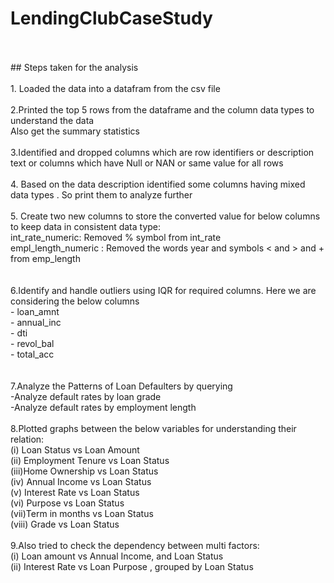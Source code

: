 # LendingClubCaseStudy
<br>
<br>
## Steps taken for the analysis
<br><br>
 1. Loaded the data into a datafram from the csv file
<br><br>
 2.Printed the top 5 rows from the dataframe and the column data types to understand the data<br>
 Also get the summary statistics
 <br><br>
 3.Identified and dropped columns which are row identifiers or description text or columns which have  Null or NAN or same value for all rows 
 <br><br>
 4. Based on the data description identified some columns having mixed data types . So print them to analyze further
 <br><br>
 5. Create two new columns to store the converted value for below columns to keep data in consistent data type:<br>
 int_rate_numeric: Removed % symbol from int_rate<br>
 empl_length_numeric : Removed the words year and symbols < and > and + from emp_length<br>
<br><br>
 6.Identify and handle outliers using IQR for required columns. Here we are considering the below columns<br>
 - loan_amnt<br>
 - annual_inc<br>
 - dti<br>
 - revol_bal<br>
 - total_acc<br>
  <br><br>
 7.Analyze the Patterns of Loan Defaulters by querying<br>
 -Analyze default rates by loan grade<br>
 -Analyze default rates by employment length<br><br>
 8.Plotted graphs between the below variables for understanding their relation:<br>
   (i)  Loan Status vs Loan Amount<br>
   (ii) Employment Tenure vs Loan Status<br>
   (iii)Home Ownership vs Loan Status<br>
   (iv) Annual Income vs Loan Status<br>
   (v)  Interest Rate vs Loan Status<br>
   (vi) Purpose vs Loan Status<br>
   (vii)Term in months vs Loan Status<br>
   (viii) Grade vs Loan Status<br><br>
 9.Also tried to check the dependency between multi factors:<br>
   (i) Loan amount vs Annual Income, and Loan Status<br>
   (ii) Interest Rate vs Loan Purpose , grouped by Loan Status<br>
